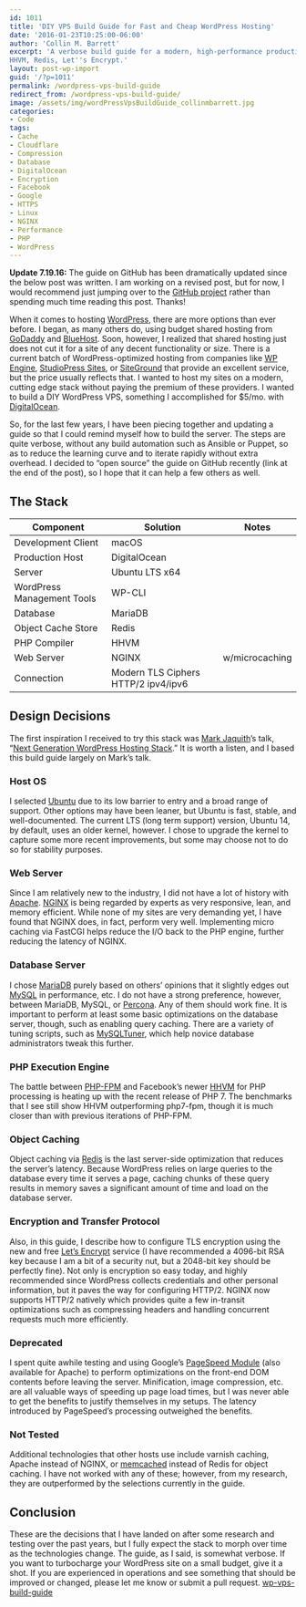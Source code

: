 ```yaml
---
id: 1011
title: 'DIY VPS Build Guide for Fast and Cheap WordPress Hosting'
date: '2016-01-23T10:25:00-06:00'
author: 'Collin M. Barrett'
excerpt: 'A verbose build guide for a modern, high-performance production WordPress VPS. Stack: Ubuntu, NGINX, MariaDB,
HHVM, Redis, Let''s Encrypt.'
layout: post-wp-import
guid: '/?p=1011'
permalink: /wordpress-vps-build-guide
redirect_from: /wordpress-vps-build-guide/
image: /assets/img/wordPressVpsBuildGuide_collinmbarrett.jpg
categories:
- Code
tags:
- Cache
- Cloudflare
- Compression
- Database
- DigitalOcean
- Encryption
- Facebook
- Google
- HTTPS
- Linux
- NGINX
- Performance
- PHP
- WordPress
---
```


**Update 7.19.16:** The guide on GitHub has been dramatically updated since the below post was written. I am working on
a revised post, but for now, I would recommend just jumping over to the [GitHub
project](https://github.com/collinbarrett/wp-vps-build-guide#wp-vps-build-guide) rather than spending much time reading
this post. Thanks!

When it comes to hosting [WordPress](https://wordpress.org/), there are more options than ever before. I began, as many
others do, using budget shared hosting from [GoDaddy](https://www.godaddy.com/) and
[BlueHost](https://www.bluehost.com/). Soon, however, I realized that shared hosting just does not cut it for a site of
any decent functionality or size. There is a current batch of WordPress-optimized hosting from companies like [WP
Engine](https://wpengine.com/), [StudioPress Sites](https://wpengine.com/more/studiopress-sites/#pricing-tiles), or
[SiteGround](https://www.siteground.com/) that provide an excellent service, but the price usually reflects that. I
wanted to host my sites on a modern, cutting edge stack without paying the premium of these providers. I wanted to build
a DIY WordPress VPS, something I accomplished for $5/mo. with [DigitalOcean](https://www.digitalocean.com/).

So, for the last few years, I have been piecing together and updating a guide so that I could remind myself how to build
the server. The steps are quite verbose, without any build automation such as Ansible or Puppet, so as to reduce the
learning curve and to iterate rapidly without extra overhead. I decided to “open source” the guide on GitHub recently
(link at the end of the post), so I hope that it can help a few others as well.

## The Stack

| Component | Solution | Notes |
|---|---|---|
| Development Client | macOS | |
| Production Host | DigitalOcean | |
| Server | Ubuntu LTS x64 | |
| WordPress Management Tools | WP-CLI | |
| Database | MariaDB | |
| Object Cache Store | Redis | |
| PHP Compiler | HHVM | |
| Web Server | NGINX | w/microcaching |
| Connection | Modern TLS Ciphers HTTP/2 ipv4/ipv6 | |

## Design Decisions

The first inspiration I received to try this stack was [Mark Jaquith](https://markjaquith.com/)’s talk, “[Next
Generation WordPress Hosting
Stack](https://wordpress.tv/2014/10/16/mark-jaquith-next-generation-wordpress-hosting-stack/ "WordPress TV").” It is
worth a listen, and I based this build guide largely on Mark’s talk.

### Host OS

I selected [Ubuntu](https://ubuntu.com/) due to its low barrier to entry and a broad range of support. Other options may
have been leaner, but Ubuntu is fast, stable, and well-documented. The current LTS (long term support) version, Ubuntu
14, by default, uses an older kernel, however. I chose to upgrade the kernel to capture some more recent improvements,
but some may choose not to do so for stability purposes.

### Web Server

Since I am relatively new to the industry, I did not have a lot of history with [Apache](http://www.apache.org/).
[NGINX](http://nginx.org/) is being regarded by experts as very responsive, lean, and memory efficient. While none of my
sites are very demanding yet, I have found that NGINX does, in fact, perform very well. Implementing micro caching via
FastCGI helps reduce the I/O back to the PHP engine, further reducing the latency of NGINX.

### Database Server

I chose [MariaDB](https://mariadb.org/) purely based on others’ opinions that it slightly edges out
[MySQL](https://www.mysql.com/) in performance, etc. I do not have a strong preference, however, between MariaDB, MySQL,
or [Percona](https://www.percona.com/). Any of them should work fine. It is important to perform at least some basic
optimizations on the database server, though, such as enabling query caching. There are a variety of tuning scripts,
such as [MySQLTuner](https://github.com/major/MySQLTuner-perl), which help novice database administrators tweak this
further.

### PHP Execution Engine

The battle between [PHP-FPM](https://php-fpm.org/) and Facebook’s newer [HHVM](https://hhvm.com/) for PHP processing is
heating up with the recent release of PHP 7. The benchmarks that I see still show HHVM outperforming php7-fpm, though it
is much closer than with previous iterations of PHP-FPM.

### Object Caching

Object caching via [Redis](https://redis.io/) is the last server-side optimization that reduces the server’s latency.
Because WordPress relies on large queries to the database every time it serves a page, caching chunks of these query
results in memory saves a significant amount of time and load on the database server.

### Encryption and Transfer Protocol

Also, in this guide, I describe how to configure TLS encryption using the new and free [Let’s
Encrypt](https://letsencrypt.org/) service (I have recommended a 4096-bit RSA key because I am a bit of a security nut,
but a 2048-bit key should be perfectly fine). Not only is encryption so easy today, and highly recommended since
WordPress collects credentials and other personal information, but it paves the way for configuring HTTP/2. NGINX now
supports HTTP/2 natively which provides quite a few in-transit optimizations such as compressing headers and handling
concurrent requests much more efficiently.

### Deprecated

I spent quite awhile testing and using Google’s [PageSpeed
Module](https://developers.google.com/speed/pagespeed/module/) (also available for Apache) to perform optimizations on
the front-end DOM contents before leaving the server. Minification, image compression, etc. are all valuable ways of
speeding up page load times, but I was never able to get the benefits to justify themselves in my setups. The latency
introduced by PageSpeed’s processing outweighed the benefits.

### Not Tested

Additional technologies that other hosts use include varnish caching, Apache instead of NGINX, or
[memcached](https://memcached.org/) instead of Redis for object caching. I have not worked with any of these; however,
from my research, they are outperformed by the selections currently in the guide.

## Conclusion

These are the decisions that I have landed on after some research and testing over the past years, but I fully expect
the stack to morph over time as the technologies change. The guide, as I said, is somewhat verbose. If you want to
turbocharge your WordPress site on a small budget, give it a shot. If you are experienced in operations and see
something that should be improved or changed, please let me know or submit a pull request.
[wp-vps-build-guide](https://github.com/collinbarrett/wp-vps-build-guide#wp-vps-build-guide)